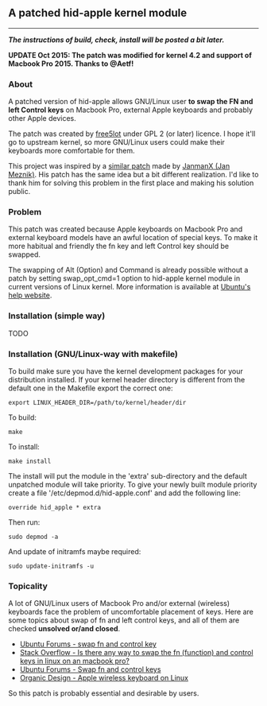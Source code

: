 ## A patched hid-apple kernel module
----------
_**The instructions of build, check, install will be posted a bit later.**_

__UPDATE Oct 2015: The patch was modified for kernel 4.2 and support of Macbook Pro 2015. Thanks to @Aetf!__


### About
A patched version of hid-apple allows GNU/Linux user **to swap the FN and left Control keys** on Macbook Pro, external Apple keyboards and probably other Apple devices.

The patch was created by [free5lot](https://github.com/free5lot) under GPL 2 (or later) licence. I hope it'll go to upstream kernel, so more GNU/Linux users could make their keyboards more comfortable for them.

This project was inspired by a [similar patch](https://github.com/JanmanX/HID-Apple) made by [JanmanX (Jan Meznik)](https://github.com/JanmanX). His patch has the same idea but a bit different realization. I'd like to thank him for solving this problem in the first place and making his solution public.


### Problem
This patch was created because Apple keyboards on Macbook Pro and external keyboard models have an awful location of special keys. To make it more habitual and friendly the fn key and left Control key should be swapped.

The swapping of Alt (Option) and Command is already possible without a patch by setting swap_opt_cmd=1 option to hid-apple kernel module in current versions of Linux kernel.
More information is available at [Ubuntu's help website](https://help.ubuntu.com/community/AppleKeyboard#Mapping_keys_.28Insert.2C_Alt.2C_Cmd.2C_etc..29).

### Installation (simple way)
TODO

### Installation (GNU/Linux-way with makefile)

To build make sure you have the kernel development packages for your
distribution installed.
If your kernel header directory is different from the default one in
the Makefile export the correct one:
```
export LINUX_HEADER_DIR=/path/to/kernel/header/dir
```
To build:
```
make
```
To install:
```
make install
```
The install will put the module in the 'extra' sub-directory and the
default unpatched module will take priority. To give your newly built
module priority create a file '/etc/depmod.d/hid-apple.conf' and add
the following line:
```
override hid_apple * extra
```
Then run:
```
sudo depmod -a
```
And update of initramfs maybe required:
```
sudo update-initramfs -u
```

### Topicality
A lot of GNU/Linux users of Macbook Pro and/or external (wireless) keyboards face the problem of uncomfortable placement of keys.
Here are some topics about swap of fn and left control keys, and all of them are checked **unsolved or/and closed**.
- [Ubuntu Forums - swap fn and control key](http://ubuntuforums.org/showthread.php?t=785643)
- [Stack Overflow - Is there any way to swap the fn (function) and control keys in linux on an macbook pro?](https://stackoverflow.com/questions/4767895/is-there-any-way-to-swap-the-fn-function-and-control-keys-in-linux-on-an-macbo)
- [Ubuntu Forums - Swap fn and control keys](http://ubuntuforums.org/showthread.php?t=2176248) 
- [Organic Design - Apple wireless keyboard on Linux](http://www.organicdesign.co.nz/Apple_wireless_keyboard_on_Linux)

So this patch is probably essential and desirable by users.






